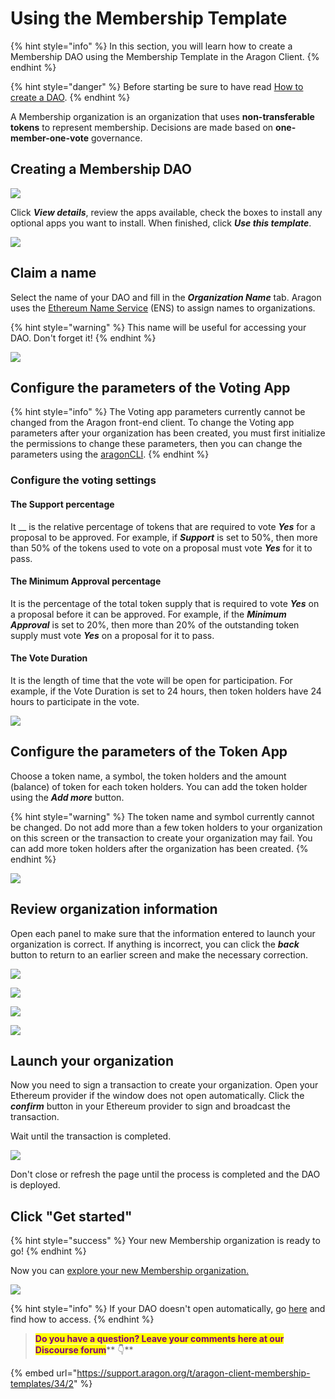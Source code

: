 # Using the Membership Template

{% hint style="info" %}
In this section, you will learn how to create a Membership DAO using the Membership Template in the Aragon Client.
{% endhint %}

{% hint style="danger" %}
Before starting be sure to have read [How to create a DAO](./).
{% endhint %}

A Membership organization is an organization that uses **non-transferable tokens** to represent membership. Decisions are made based on **one-member-one-vote** governance.

## Creating a Membership DAO

![](<../../../.gitbook/assets/Schermata 2022-02-10 alle 15.02.19.png>)

Click _**View details**_, review the apps available, check the boxes to install any optional apps you want to install. When finished, click _**Use this template**_.

![](<../../../.gitbook/assets/Schermata 2022-02-10 alle 15.03.48.png>)

## Claim a name

Select the name of your DAO and fill in the _**Organization Name**_ tab. Aragon uses the [Ethereum Name Service](https://ens.domains) (ENS) to assign names to organizations.

{% hint style="warning" %}
This name will be useful for accessing your DAO. Don't forget it!
{% endhint %}

![](<../../../.gitbook/assets/Schermata 2022-02-10 alle 15.06.23.png>)

## Configure the parameters of the Voting App

{% hint style="info" %}
The Voting app parameters currently cannot be changed from the Aragon front-end client. To change the Voting app parameters after your organization has been created, you must first initialize the permissions to change these parameters, then you can change the parameters using the [aragonCLI](https://hack.aragon.org/developers/tools/aragoncli).
{% endhint %}

### Configure the voting settings

#### The Support percentage

It \_\_ is the relative percentage of tokens that are required to vote _**Yes**_ for a proposal to be approved. For example, if _**Support**_ is set to 50%, then more than 50% of the tokens used to vote on a proposal must vote _**Yes**_ for it to pass.

#### The Minimum Approval percentage

It is the percentage of the total token supply that is required to vote _**Yes**_ on a proposal before it can be approved. For example, if the _**Minimum Approval**_ is set to 20%, then more than 20% of the outstanding token supply must vote _**Yes**_ on a proposal for it to pass.

#### The Vote Duration

It is the length of time that the vote will be open for participation. For example, if the Vote Duration is set to 24 hours, then token holders have 24 hours to participate in the vote.

![](<../../../.gitbook/assets/Schermata 2022-02-10 alle 15.08.36.png>)

## Configure the parameters of the Token App

Choose a token name, a symbol, the token holders and the amount (balance) of token for each token holders. You can add the token holder using the _**Add more**_ button.

{% hint style="warning" %}
The token name and symbol currently cannot be changed. Do not add more than a few token holders to your organization on this screen or the transaction to create your organization may fail. You can add more token holders after the organization has been created.
{% endhint %}

![](<../../../.gitbook/assets/Schermata 2022-02-10 alle 15.10.13.png>)

## Review organization information

Open each panel to make sure that the information entered to launch your organization is correct. If anything is incorrect, you can click the _**back**_ button to return to an earlier screen and make the necessary correction.

![](<../../../.gitbook/assets/Schermata 2022-02-10 alle 15.10.59.png>)

![](<../../../.gitbook/assets/Schermata 2022-02-10 alle 15.11.44.png>)

![](<../../../.gitbook/assets/Schermata 2022-02-10 alle 15.11.57.png>)

![](<../../../.gitbook/assets/Schermata 2022-02-10 alle 15.12.17.png>)

## Launch your organization

Now you need to sign a transaction to create your organization. Open your Ethereum provider if the window does not open automatically. Click the _**confirm**_ button in your Ethereum provider to sign and broadcast the transaction.

Wait until the transaction is completed.

![](https://d33v4339jhl8k0.cloudfront.net/docs/assets/5c98a4fe0428633d2cf3fcf7/images/5d8624d704286364bc8f650d/file-arEtXF8S0j.png)

Don't close or refresh the page until the process is completed and the DAO is deployed.

## Click "Get started"

{% hint style="success" %}
Your new Membership organization is ready to go!
{% endhint %}

Now you can [explore your new Membership organization.](../explore-template-dao/)

![](<../../../.gitbook/assets/Schermata 2022-02-10 alle 15.17.04.png>)

{% hint style="info" %}
If your DAO doesn't open automatically, go [here](../../../faq/products/aragon-client/where-is-my-dao.md) and find how to access.
{% endhint %}

> <mark style="color:purple;">**Do you have a question? Leave your comments here at our Discourse forum**</mark>** 👇**

{% embed url="https://support.aragon.org/t/aragon-client-membership-templates/34/2" %}
